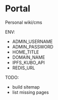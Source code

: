 # Portal

Personal wiki/cms 

ENV:

* ADMIN_USERNAME
* ADMIN_PASSWORD
* HOME_TITLE
* DOMAIN_NAME
* IPFS_KUBO_API
* REDIS_URL

TODO:
* build sitemap
* list missing pages
